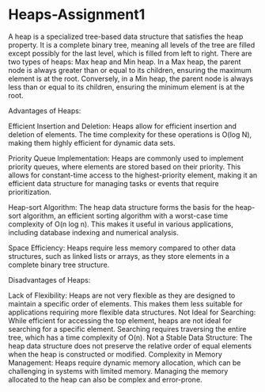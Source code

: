 # Heaps-Assignment1
A heap is a specialized tree-based data structure that satisfies the heap property. It is a complete binary tree, meaning all levels of the tree are filled except possibly for the last level, which is filled from left to right. There are two types of heaps: Max heap and Min heap. In a Max heap, the parent node is always greater than or equal to its children, ensuring the maximum element is at the root. Conversely, in a Min heap, the parent node is always less than or equal to its children, ensuring the minimum element is at the root.

Advantages of Heaps:

Efficient Insertion and Deletion: Heaps allow for efficient insertion and deletion of elements. The time complexity for these operations is O(log N), making them highly efficient for dynamic data sets.

Priority Queue Implementation: Heaps are commonly used to implement priority queues, where elements are stored based on their priority. This allows for constant-time access to the highest-priority element, making it an efficient data structure for managing tasks or events that require prioritization.

Heap-sort Algorithm: The heap data structure forms the basis for the heap-sort algorithm, an efficient sorting algorithm with a worst-case time complexity of O(n log n). This makes it useful in various applications, including database indexing and numerical analysis.

Space Efficiency: Heaps require less memory compared to other data structures, such as linked lists or arrays, as they store elements in a complete binary tree structure.





Disadvantages of Heaps:

Lack of Flexibility: Heaps are not very flexible as they are designed to maintain a specific order of elements. This makes them less suitable for applications requiring more flexible data structures.
Not Ideal for Searching: While efficient for accessing the top element, heaps are not ideal for searching for a specific element. Searching requires traversing the entire tree, which has a time complexity of O(n).
Not a Stable Data Structure: The heap data structure does not preserve the relative order of equal elements when the heap is constructed or modified.
Complexity in Memory Management: Heaps require dynamic memory allocation, which can be challenging in systems with limited memory. Managing the memory allocated to the heap can also be complex and error-prone.
